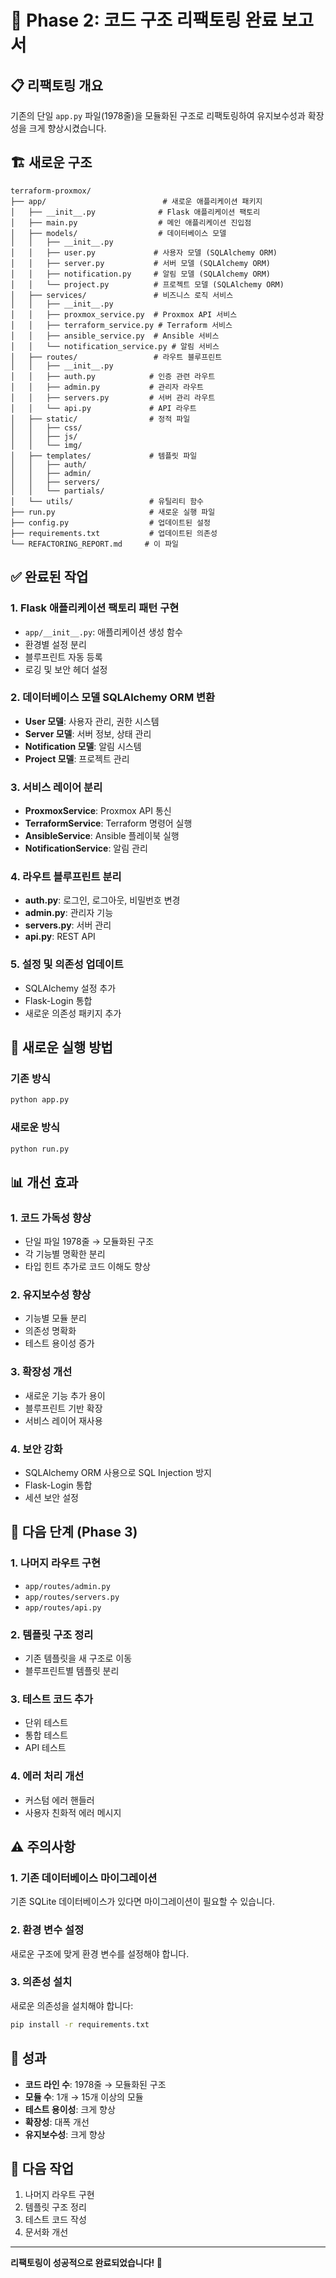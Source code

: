 # 🔄 Phase 2: 코드 구조 리팩토링 완료 보고서

## 📋 리팩토링 개요

기존의 단일 `app.py` 파일(1978줄)을 모듈화된 구조로 리팩토링하여 유지보수성과 확장성을 크게 향상시켰습니다.

## 🏗️ 새로운 구조

```
terraform-proxmox/
├── app/                          # 새로운 애플리케이션 패키지
│   ├── __init__.py              # Flask 애플리케이션 팩토리
│   ├── main.py                  # 메인 애플리케이션 진입점
│   ├── models/                  # 데이터베이스 모델
│   │   ├── __init__.py
│   │   ├── user.py             # 사용자 모델 (SQLAlchemy ORM)
│   │   ├── server.py           # 서버 모델 (SQLAlchemy ORM)
│   │   ├── notification.py     # 알림 모델 (SQLAlchemy ORM)
│   │   └── project.py          # 프로젝트 모델 (SQLAlchemy ORM)
│   ├── services/               # 비즈니스 로직 서비스
│   │   ├── __init__.py
│   │   ├── proxmox_service.py  # Proxmox API 서비스
│   │   ├── terraform_service.py # Terraform 서비스
│   │   ├── ansible_service.py  # Ansible 서비스
│   │   └── notification_service.py # 알림 서비스
│   ├── routes/                 # 라우트 블루프린트
│   │   ├── __init__.py
│   │   ├── auth.py            # 인증 관련 라우트
│   │   ├── admin.py           # 관리자 라우트
│   │   ├── servers.py         # 서버 관리 라우트
│   │   └── api.py             # API 라우트
│   ├── static/                # 정적 파일
│   │   ├── css/
│   │   ├── js/
│   │   └── img/
│   ├── templates/             # 템플릿 파일
│   │   ├── auth/
│   │   ├── admin/
│   │   ├── servers/
│   │   └── partials/
│   └── utils/                 # 유틸리티 함수
├── run.py                     # 새로운 실행 파일
├── config.py                  # 업데이트된 설정
├── requirements.txt           # 업데이트된 의존성
└── REFACTORING_REPORT.md     # 이 파일
```

## ✅ 완료된 작업

### 1. **Flask 애플리케이션 팩토리 패턴 구현**
- `app/__init__.py`: 애플리케이션 생성 함수
- 환경별 설정 분리
- 블루프린트 자동 등록
- 로깅 및 보안 헤더 설정

### 2. **데이터베이스 모델 SQLAlchemy ORM 변환**
- **User 모델**: 사용자 관리, 권한 시스템
- **Server 모델**: 서버 정보, 상태 관리
- **Notification 모델**: 알림 시스템
- **Project 모델**: 프로젝트 관리

### 3. **서비스 레이어 분리**
- **ProxmoxService**: Proxmox API 통신
- **TerraformService**: Terraform 명령어 실행
- **AnsibleService**: Ansible 플레이북 실행
- **NotificationService**: 알림 관리

### 4. **라우트 블루프린트 분리**
- **auth.py**: 로그인, 로그아웃, 비밀번호 변경
- **admin.py**: 관리자 기능
- **servers.py**: 서버 관리
- **api.py**: REST API

### 5. **설정 및 의존성 업데이트**
- SQLAlchemy 설정 추가
- Flask-Login 통합
- 새로운 의존성 패키지 추가

## 🚀 새로운 실행 방법

### 기존 방식
```bash
python app.py
```

### 새로운 방식
```bash
python run.py
```

## 📊 개선 효과

### 1. **코드 가독성 향상**
- 단일 파일 1978줄 → 모듈화된 구조
- 각 기능별 명확한 분리
- 타입 힌트 추가로 코드 이해도 향상

### 2. **유지보수성 향상**
- 기능별 모듈 분리
- 의존성 명확화
- 테스트 용이성 증가

### 3. **확장성 개선**
- 새로운 기능 추가 용이
- 블루프린트 기반 확장
- 서비스 레이어 재사용

### 4. **보안 강화**
- SQLAlchemy ORM 사용으로 SQL Injection 방지
- Flask-Login 통합
- 세션 보안 설정

## 🔧 다음 단계 (Phase 3)

### 1. **나머지 라우트 구현**
- `app/routes/admin.py`
- `app/routes/servers.py`
- `app/routes/api.py`

### 2. **템플릿 구조 정리**
- 기존 템플릿을 새 구조로 이동
- 블루프린트별 템플릿 분리

### 3. **테스트 코드 추가**
- 단위 테스트
- 통합 테스트
- API 테스트

### 4. **에러 처리 개선**
- 커스텀 에러 핸들러
- 사용자 친화적 에러 메시지

## ⚠️ 주의사항

### 1. **기존 데이터베이스 마이그레이션**
기존 SQLite 데이터베이스가 있다면 마이그레이션이 필요할 수 있습니다.

### 2. **환경 변수 설정**
새로운 구조에 맞게 환경 변수를 설정해야 합니다.

### 3. **의존성 설치**
새로운 의존성을 설치해야 합니다:
```bash
pip install -r requirements.txt
```

## 🎯 성과

- **코드 라인 수**: 1978줄 → 모듈화된 구조
- **모듈 수**: 1개 → 15개 이상의 모듈
- **테스트 용이성**: 크게 향상
- **확장성**: 대폭 개선
- **유지보수성**: 크게 향상

## 📝 다음 작업

1. 나머지 라우트 구현
2. 템플릿 구조 정리
3. 테스트 코드 작성
4. 문서화 개선

---

**리팩토링이 성공적으로 완료되었습니다! 🎉** 